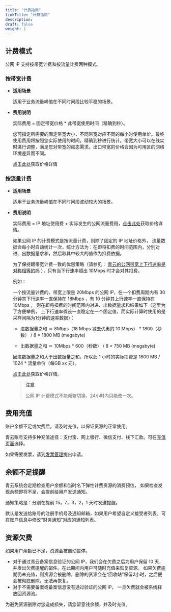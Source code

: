```yaml
---
title: "计费指南"
linkTitle: "计费指南"
description:
draft: false
weight: 1
---
```


## 计费模式

公网 IP 支持按带宽计费和按流量计费两种模式。

### 按带宽计费

- **适用场景**

  适用于业务流量峰值在不同时间段比较平稳的场景。

- **费用说明**

  实际费用 =  固定带宽价格 * 此带宽使用时间（精确到秒）。

  您可指定所需要的固定带宽大小，不同带宽对应不同的每小时使用单价。最终使用费用将按照您实际使用的时间，精确到秒进行统计。带宽大小可以在线实时进行调整，满足您对带宽的动态需求。出口带宽的价格会因为可用区的网络环境差异而不同。

  [点击此处](https://www.qingcloud.com/pricing#/EIP)获取价格详情

### 按流量计费

- **适用场景**

  适用于业务流量峰值在不同时间段波动较大的场景。

- **费用说明**

  实际费用 =  IP 地址使用费 + 实际发生的公网流量费用，[点击此处](https://www.qingcloud.com/pricing#/EIP)获取价格详情。

  如果公网 IP 的计费模式是按流量计费，则除了固定的 IP 地址价格外， 流量数据会每小时自动统计一次，统计方法为：在即将扣费的时间范围内，分别对进、出数据量求和，然后取其中较大的值作为扣费依据。

  为了保持跟带宽计费一致的优惠策略（请参见： [青云的公网带宽上下行速率是对称相等的吗](/compute/vm/faq/other_questions/vm_width_equal/) ），只有当下行速率超出 10Mbps 时才会对其扣费。

  例如：

  一个按流量计费的、带宽上限是 20Mbps 的公网 IP，在一个扣费周期内有 30 分钟其下行速率一直保持在 18Mbps ，有 10 分钟其上行速率一直保持在 10Mbps ， 则在即将扣费的时间范围内对进、出数据量求和结果如下（这里为了方便举例， 上下行速率假设一直稳定在一个固定值，而实际计算时使用的是采样间隔为1分钟的速率数据）：

  - 进数据量之和 ＝ 8Mbps（18 Mbps 减去优惠的 10 Mbps） * 1800（秒数） / 8 = 1800 MB (megabyte)

  - 出数据量之和 ＝ 10Mbps * 600（秒数） / 8 = 750 MB (megabyte)

  因进数据量之和大于出数据量之和，所以此 1 小时的实际扣费是 1800 MB / 1024 * 流量单价（每GB xx 元）。

  [点击此处](https://www.qingcloud.com/pricing#/EIP)获取价格详情。

  > **注意**
  >
  > 公网 IP 计费模式不能频繁切换，24小时内只能改一次。

## 费用充值

账户余额不足或欠费后，请及时充值，以保证资源的正常使用。

青云账号支持多种充值途径：支付宝、网上银行、微信支付、线下汇款。可在[充值页面](https://console.qingcloud.com/finance/wallet/)选择。

如果需要发票，请到[发票管理](https://console.qingcloud.com/finance/invoices/)提出申请。

## 余额不足提醒

青云系统会定期检查用户余额和当时名下弹性计费资源的消费预估， 如果检查发现余额即将不足，会提前给用户发送通知。

通知策略是：分别在提前 15，7，3，2，1 天时发送提醒。

默认是发送给账号的注册手机号及通知邮箱，如果用户希望自定义接受者列表，可在账户信息中修改“财务通知”对应的通知列表。

## 资源欠费

如果用户余额已不足，资源会被自动暂停。

- 对于通过青云备案信息验证的公网 IP，我们会在欠费之后为用户保留 10 天， 并发出欠费提醒的邮件。在此期间内用户可随时充值来恢复资源。 如果欠费逾期仍未充值，则资源会被删除，删除的资源会在“回收站”保留2小时，之后便会被彻底删除，无法再恢复。
- 对于不需要备案或备案信息没有通过验证的公网 IP， 一旦欠费就会被系统释放回资源池。 

为避免资源删除对您造成损失，请您留意钱余额，并及时充值。

